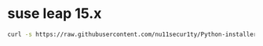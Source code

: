 # suse leap 15.x
```bash
curl -s https://raw.githubusercontent.com/nu11secur1ty/Python-installer/master/3.7.5/installer.sh | bash
```


